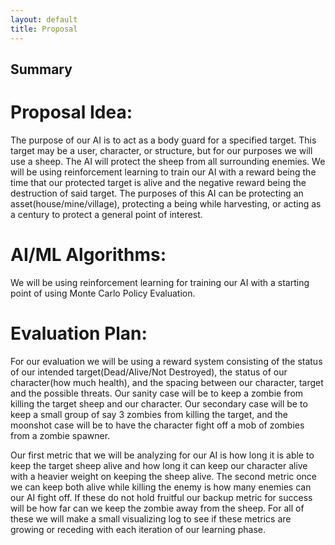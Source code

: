 ```yaml
---
layout: default
title: Proposal
---
```


## Summary
# Proposal Idea:
The purpose of our AI is to act as a body guard for a specified target. This target may be a user, character, or structure, but for our purposes we will use a sheep. The AI will protect the sheep from all surrounding enemies. We will be using reinforcement learning to train our AI with a reward being the time that our protected target is alive and the negative reward being the destruction of said target. The purposes of this AI can be protecting an asset(house/mine/village), protecting a being while harvesting, or acting as a century to protect a general point of interest.

# AI/ML Algorithms:
We will be using reinforcement learning for training our AI with a starting point of using Monte Carlo Policy Evaluation.

# Evaluation Plan:
For our evaluation we will be using a reward system consisting of the status of our intended target(Dead/Alive/Not Destroyed), the status of our character(how much health), and the spacing between our character, target and the possible threats. Our sanity case will be to keep a zombie from killing the target sheep and our character. Our secondary case will be to keep a small group of say 3 zombies from killing the target, and the moonshot case will be to have the character fight off a mob of zombies from a zombie spawner.

Our first metric that we will be analyzing for our AI is how long it is able to keep the target sheep alive and how long it can keep our character alive with a heavier weight on keeping the sheep alive. The second metric once we can keep both alive while killing the enemy is how many enemies can our AI fight off. If these do not hold fruitful our backup metric for success will be how far can we keep the zombie away from the sheep. For all of these we will make a small visualizing log to see if these metrics are growing or receding with each iteration of our learning phase.

